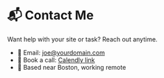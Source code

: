 # 📬 Contact Me

Want help with your site or task? Reach out anytime.

- 📧 Email: joe@yourdomain.com
- 📅 Book a call: [Calendly link](https://calendly.com/yourname)
- 📍 Based near Boston, working remote